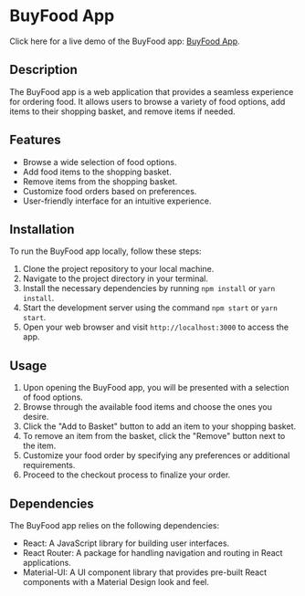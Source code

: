 # BuyFood App

Click here for a live demo of the BuyFood app: [BuyFood App](https://experience-ordering-food.netlify.app/).

## Description

The BuyFood app is a web application that provides a seamless experience for ordering food. It allows users to browse a variety of food options, add items to their shopping basket, and remove items if needed.
## Features

- Browse a wide selection of food options.
- Add food items to the shopping basket.
- Remove items from the shopping basket.
- Customize food orders based on preferences.
- User-friendly interface for an intuitive experience.

## Installation

To run the BuyFood app locally, follow these steps:

1. Clone the project repository to your local machine.
2. Navigate to the project directory in your terminal.
3. Install the necessary dependencies by running `npm install` or `yarn install`.
4. Start the development server using the command `npm start` or `yarn start`.
5. Open your web browser and visit `http://localhost:3000` to access the app.

## Usage

1. Upon opening the BuyFood app, you will be presented with a selection of food options.
2. Browse through the available food items and choose the ones you desire.
3. Click the "Add to Basket" button to add an item to your shopping basket.
4. To remove an item from the basket, click the "Remove" button next to the item.
5. Customize your food order by specifying any preferences or additional requirements.
6. Proceed to the checkout process to finalize your order.

## Dependencies

The BuyFood app relies on the following dependencies:

- React: A JavaScript library for building user interfaces.
- React Router: A package for handling navigation and routing in React applications.
- Material-UI: A UI component library that provides pre-built React components with a Material Design look and feel.


